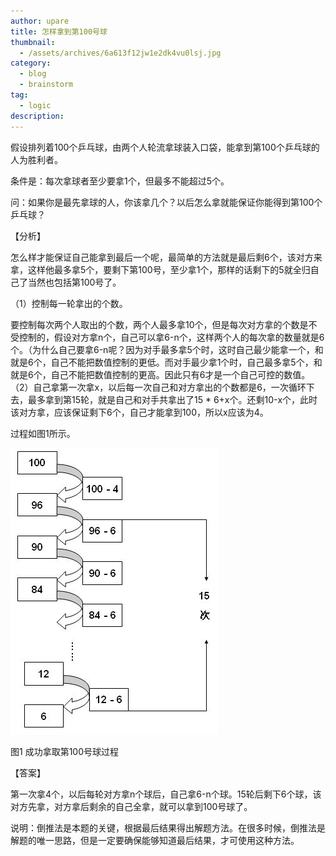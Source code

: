 ```yaml
---
author: upare
title: 怎样拿到第100号球
thumbnail:
  - /assets/archives/6a613f12jw1e2dk4vu0lsj.jpg
category:
  - blog
  - brainstorm
tag:
  - logic
description: 
---
```

假设排列着100个乒乓球，由两个人轮流拿球装入口袋，能拿到第100个乒乓球的人为胜利者。

条件是：每次拿球者至少要拿1个，但最多不能超过5个。

问：如果你是最先拿球的人，你该拿几个？以后怎么拿就能保证你能得到第100个乒乓球？

【分析】

怎么样才能保证自己能拿到最后一个呢，最简单的方法就是最后剩6个，该对方来拿，这样他最多拿5个，要剩下第100号，至少拿1个，那样的话剩下的5就全归自己了当然也包括第100号了。

（1）控制每一轮拿出的个数。

要控制每次两个人取出的个数，两个人最多拿10个，但是每次对方拿的个数是不受控制的，假设对方拿n个，自己可以拿6-n个，这样两个人的每次拿的数量就是6个。（为什么自己要拿6-n呢？因为对手最多拿5个时，这时自己最少能拿一个，和就是6个，自己不能把数值控制的更低。而对手最少拿1个时，自己最多拿5个，和就是6个，自己不能把数值控制的更高。因此只有6才是一个自己可控的数值。 （2）自己拿第一次拿x，以后每一次自己和对方拿出的个数都是6，一次循环下去，最多拿到第15轮，就是自己和对手共拿出了15 \* 6+x个。还剩10-x个，此时该对方拿，应该保证剩下6个，自己才能拿到100，所以x应该为4。

过程如图1所示。

![](/assets/archives/6a613f12jw1e2dk4vu0lsj.jpg)

图1 成功拿取第100号球过程

【答案】

第一次拿4个，以后每轮对方拿n个球后，自己拿6-n个球。15轮后剩下6个球，该对方先拿，对方拿后剩余的自己全拿，就可以拿到100号球了。

说明：倒推法是本题的关键，根据最后结果得出解题方法。在很多时候，倒推法是解题的唯一思路，但是一定要确保能够知道最后结果，才可使用这种方法。